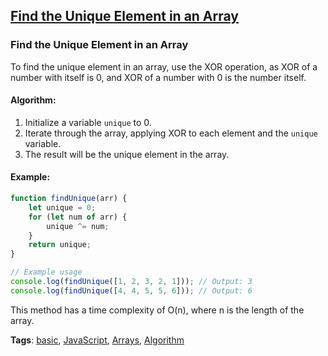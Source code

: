 ## [Find the Unique Element in an Array](#find-the-unique-element-in-an-array)

### Find the Unique Element in an Array

To find the unique element in an array, use the XOR operation, as XOR of a number with itself is 0, and XOR of a number with 0 is the number itself.

#### Algorithm:
1. Initialize a variable `unique` to 0.
2. Iterate through the array, applying XOR to each element and the `unique` variable.
3. The result will be the unique element in the array.

#### Example:
```javascript
function findUnique(arr) {
    let unique = 0;
    for (let num of arr) {
        unique ^= num;
    }
    return unique;
}

// Example usage
console.log(findUnique([1, 2, 3, 2, 1])); // Output: 3
console.log(findUnique([4, 4, 5, 5, 6])); // Output: 6
```

This method has a time complexity of O(n), where n is the length of the array.

**Tags**: [basic](./level/basic), [JavaScript](./theme/javascript), [Arrays](./theme/arrays), [Algorithm](./theme/algorithm)


